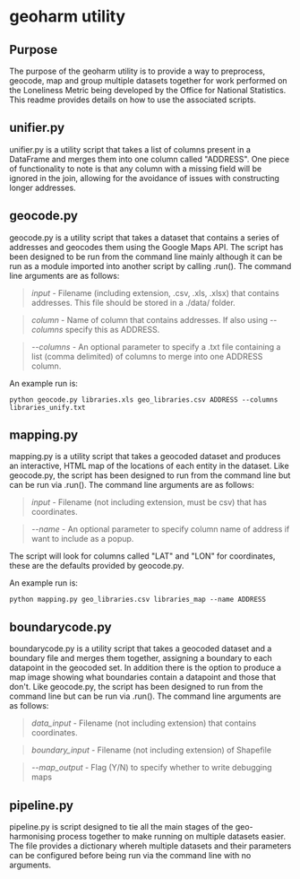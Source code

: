# geoharm utility

## Purpose
The purpose of the geoharm utility is to provide a way to preprocess, geocode, map and group multiple datasets together
for work performed on the Loneliness Metric being developed by the Office for National Statistics. This readme provides
details on how to use the associated scripts.


## unifier.py
unifier.py is a utility script that takes a list of columns present in a DataFrame and merges them into one column called
"ADDRESS". One piece of functionality to note is that any column with a missing field will be ignored in the join, allowing
for the avoidance of issues with constructing longer addresses.


## geocode.py
geocode.py is a utility script that takes a dataset that contains a series of addresses and geocodes them using the Google
Maps API. The script has been designed to be run from the command line mainly although it can be run as a module imported
into another script by calling .run(). The command line arguments are as follows:

> *input* - Filename (including extension, .csv, .xls, .xlsx) that contains addresses. This file should be stored in a ./data/
folder.

> *column* - Name of column that contains addresses. If also using --*columns* specify this as ADDRESS.

> *--columns* - An optional parameter to specify a .txt file containing a list (comma delimited) of columns to merge into
one ADDRESS column.

An example run is:

```python geocode.py libraries.xls geo_libraries.csv ADDRESS --columns libraries_unify.txt```


## mapping.py
mapping.py is a utility script that takes a geocoded dataset and produces an interactive, HTML map of the locations of each
entity in the dataset. Like geocode.py, the script has been designed to run from the command line but can be run via .run(). The command line arguments
are as follows:

> *input* - Filename (not including extension, must be csv) that has coordinates.

> *--name* - An optional parameter to specify column name of address if want to include as a popup.

The script will look for columns called "LAT" and "LON" for coordinates, these are the defaults provided by geocode.py.

An example run is:

```python mapping.py geo_libraries.csv libraries_map --name ADDRESS```


## boundarycode.py
boundarycode.py is a utility script that takes a geocoded dataset and a boundary file and merges them together, assigning
a boundary to each datapoint in the geocoded set. In addition there is the option to produce a map image showing what boundaries
contain a datapoint and those that don't. Like geocode.py, the script has been designed to run from the command line but
can be run via .run(). The command line arguments are as follows:

> *data_input* - Filename (not including extension) that contains coordinates.

> *boundary_input* - Filename (not including extension) of Shapefile

> *--map_output* - Flag (Y/N) to specify whether to write debugging maps


## pipeline.py
pipeline.py is script designed to tie all the main stages of the geo-harmonising process together to make running on multiple
datasets easier. The file provides a dictionary whereh multiple datasets and their parameters can be configured before being
run via the command line with no arguments.